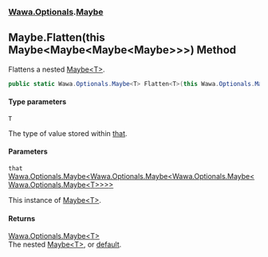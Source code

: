 ### [Wawa.Optionals](Wawa.Optionals.md 'Wawa.Optionals').[Maybe](Maybe.md 'Wawa.Optionals.Maybe')

## Maybe.Flatten<T>(this Maybe<Maybe<Maybe<Maybe<T>>>>) Method

Flattens a nested [Maybe&lt;T&gt;](Maybe{T}.md 'Wawa.Optionals.Maybe<T>').

```csharp
public static Wawa.Optionals.Maybe<T> Flatten<T>(this Wawa.Optionals.Maybe<Wawa.Optionals.Maybe<Wawa.Optionals.Maybe<Wawa.Optionals.Maybe<T>>>> that);
```
#### Type parameters

<a name='Wawa.Optionals.Maybe.Flatten_T_(thisWawa.Optionals.Maybe_Wawa.Optionals.Maybe_Wawa.Optionals.Maybe_Wawa.Optionals.Maybe_T____).T'></a>

`T`

The type of value stored within [that](Maybe.Flatten{T}(Maybe{Maybe{Maybe{Maybe{T}}}}).md#Wawa.Optionals.Maybe.Flatten_T_(thisWawa.Optionals.Maybe_Wawa.Optionals.Maybe_Wawa.Optionals.Maybe_Wawa.Optionals.Maybe_T____).that 'Wawa.Optionals.Maybe.Flatten<T>(this Wawa.Optionals.Maybe<Wawa.Optionals.Maybe<Wawa.Optionals.Maybe<Wawa.Optionals.Maybe<T>>>>).that').
#### Parameters

<a name='Wawa.Optionals.Maybe.Flatten_T_(thisWawa.Optionals.Maybe_Wawa.Optionals.Maybe_Wawa.Optionals.Maybe_Wawa.Optionals.Maybe_T____).that'></a>

`that` [Wawa.Optionals.Maybe&lt;](Maybe{T}.md 'Wawa.Optionals.Maybe<T>')[Wawa.Optionals.Maybe&lt;](Maybe{T}.md 'Wawa.Optionals.Maybe<T>')[Wawa.Optionals.Maybe&lt;](Maybe{T}.md 'Wawa.Optionals.Maybe<T>')[Wawa.Optionals.Maybe&lt;](Maybe{T}.md 'Wawa.Optionals.Maybe<T>')[T](Maybe.Flatten{T}(Maybe{Maybe{Maybe{Maybe{T}}}}).md#Wawa.Optionals.Maybe.Flatten_T_(thisWawa.Optionals.Maybe_Wawa.Optionals.Maybe_Wawa.Optionals.Maybe_Wawa.Optionals.Maybe_T____).T 'Wawa.Optionals.Maybe.Flatten<T>(this Wawa.Optionals.Maybe<Wawa.Optionals.Maybe<Wawa.Optionals.Maybe<Wawa.Optionals.Maybe<T>>>>).T')[&gt;](Maybe{T}.md 'Wawa.Optionals.Maybe<T>')[&gt;](Maybe{T}.md 'Wawa.Optionals.Maybe<T>')[&gt;](Maybe{T}.md 'Wawa.Optionals.Maybe<T>')[&gt;](Maybe{T}.md 'Wawa.Optionals.Maybe<T>')

This instance of [Maybe&lt;T&gt;](Maybe{T}.md 'Wawa.Optionals.Maybe<T>').

#### Returns
[Wawa.Optionals.Maybe&lt;](Maybe{T}.md 'Wawa.Optionals.Maybe<T>')[T](Maybe.Flatten{T}(Maybe{Maybe{Maybe{Maybe{T}}}}).md#Wawa.Optionals.Maybe.Flatten_T_(thisWawa.Optionals.Maybe_Wawa.Optionals.Maybe_Wawa.Optionals.Maybe_Wawa.Optionals.Maybe_T____).T 'Wawa.Optionals.Maybe.Flatten<T>(this Wawa.Optionals.Maybe<Wawa.Optionals.Maybe<Wawa.Optionals.Maybe<Wawa.Optionals.Maybe<T>>>>).T')[&gt;](Maybe{T}.md 'Wawa.Optionals.Maybe<T>')  
The nested [Maybe&lt;T&gt;](Maybe{T}.md 'Wawa.Optionals.Maybe<T>'), or [default](https://docs.microsoft.com/en-us/dotnet/csharp/language-reference/keywords/default 'https://docs.microsoft.com/en-us/dotnet/csharp/language-reference/keywords/default').